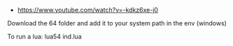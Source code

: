 - https://www.youtube.com/watch?v=-kdkz6xe-j0

Download the 64 folder and add it to your system path in the env (windows)

To run a lua: lua54 ind.lua
